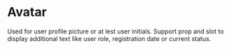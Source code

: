 # Avatar

Used for user profile picture or at lest user initials. Support prop and slot to display additional text like user role, registration date or current status.